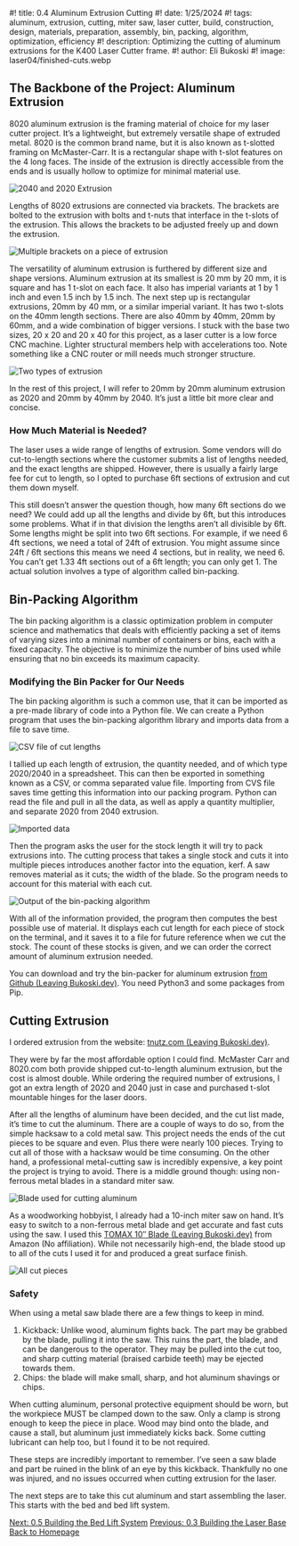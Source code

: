 #! title: 0.4 Aluminum Extrusion Cutting
#! date: 1/25/2024
#! tags: aluminum, extrusion, cutting, miter saw, laser cutter, build, construction, design, materials, preparation, assembly, bin, packing, algorithm, optimization, efficiency
#! description: Optimizing the cutting of aluminum extrusions for the K400 Laser Cutter frame.
#! author: Eli Bukoski
#! image: laser04/finished-cuts.webp

## The Backbone of the Project: Aluminum Extrusion

8020 aluminum extrusion is the framing material of choice for my laser cutter project. It’s a lightweight, but extremely versatile shape of extruded metal. 8020 is the common brand name, but it is also known as t-slotted framing on McMaster-Carr. It is a rectangular shape with t-slot features on the 4 long faces. The inside of the extrusion is directly accessible from the ends and is usually hollow to optimize for minimal material use.

![2040 and 2020 Extrusion](laser04/extrusion.webp)

Lengths of 8020 extrusions are connected via brackets. The brackets are bolted to the extrusion with bolts and t-nuts that interface in the t-slots of the extrusion. This allows the brackets to be adjusted freely up and down the extrusion.

![Multiple brackets on a piece of extrusion](laser04/bracket-and-extrusion.webp)

The versatility of aluminum extrusion is furthered by different size and shape versions. Aluminum extrusion at its smallest is 20 mm by 20 mm, it is square and has 1 t-slot on each face. It also has imperial variants at 1 by 1 inch and even 1.5 inch by 1.5 inch. The next step up is rectangular extrusions, 20mm by 40 mm, or a similar imperial variant. It has two t-slots on the 40mm length sections. There are also 40mm by 40mm, 20mm by 60mm, and a wide combination of bigger versions. I stuck with the base two sizes, 20 x 20 and 20 x 40 for this project, as a laser cutter is a low force CNC machine. Lighter structural members help with accelerations too. Note something like a CNC router or mill needs much stronger structure.

![Two types of extrusion](laser04/different-extrusion-types.webp)

In the rest of this project, I will refer to 20mm by 20mm aluminum extrusion as 2020 and 20mm by 40mm by 2040\. It’s just a little bit more clear and concise.

### How Much Material is Needed?

The laser uses a wide range of lengths of extrusion. Some vendors will do cut-to-length sections where the customer submits a list of lengths needed, and the exact lengths are shipped. However, there is usually a fairly large fee for cut to length, so I opted to purchase 6ft sections of extrusion and cut them down myself.

This still doesn’t answer the question though, how many 6ft sections do we need? We could add up all the lengths and divide by 6ft, but this introduces some problems. What if in that division the lengths aren’t all divisible by 6ft. Some lengths might be split into two 6ft sections. For example, if we need 6 4ft sections, we need a total of 24ft of extrusion. You might assume since 24ft / 6ft sections this means we need 4 sections, but in reality, we need 6. You can’t get 1.33 4ft sections out of a 6ft length; you can only get 1. The actual solution involves a type of algorithm called bin-packing.

## Bin-Packing Algorithm

The bin packing algorithm is a classic optimization problem in computer science and mathematics that deals with efficiently packing a set of items of varying sizes into a minimal number of containers or bins, each with a fixed capacity. The objective is to minimize the number of bins used while ensuring that no bin exceeds its maximum capacity.

### Modifying the Bin Packer for Our Needs

The bin packing algorithm is such a common use, that it can be imported as a pre-made library of code into a Python file. We can create a Python program that uses the bin-packing algorithm library and imports data from a file to save time.

![CSV file of cut lengths](laser04/extrusion-lengths.webp)

I tallied up each length of extrusion, the quantity needed, and of which type 2020/2040 in a spreadsheet. This can then be exported in something known as a CSV, or comma separated value file. Importing from CVS file saves time getting this information into our packing program. Python can read the file and pull in all the data, as well as apply a quantity multiplier, and separate 2020 from 2040 extrusion.

![Imported data](laser04/imported-lengths.webp)

Then the program asks the user for the stock length it will try to pack extrusions into. The cutting process that takes a single stock and cuts it into multiple pieces introduces another factor into the equation, kerf. A saw removes material as it cuts; the width of the blade. So the program needs to account for this material with each cut.

![Output of the bin-packing algorithm](laser04/output-cuts-list.webp)

With all of the information provided, the program then computes the best possible use of material. It displays each cut length for each piece of stock on the terminal, and it saves it to a file for future reference when we cut the stock. The count of these stocks is given, and we can order the correct amount of aluminum extrusion needed.

You can download and try the bin-packer for aluminum extrusion
[from Github (Leaving Bukoski.dev)](https://github.com/Mapy542/2020-Extrusion-Cut-Optomizer).
You need Python3 and some packages from Pip.

## Cutting Extrusion

I ordered extrusion from the website:
[tnutz.com (Leaving Bukoski.dev)](https://www.tnutz.com/).

They were by far the most affordable option I could find. McMaster Carr and 8020.com both provide shipped cut-to-length aluminum extrusion, but the cost is almost double. While ordering the required number of extrusions, I got an extra length of 2020 and 2040 just in case and purchased t-slot mountable hinges for the laser doors.

After all the lengths of aluminum have been decided, and the cut list made, it’s time to cut the aluminum. There are a couple of ways to do so, from the simple hacksaw to a cold metal saw. This project needs the ends of the cut pieces to be square and even. Plus there were nearly 100 pieces. Trying to cut all of those with a hacksaw would be time consuming. On the other hand, a professional metal-cutting saw is incredibly expensive, a key point the project is trying to avoid. There is a middle ground though: using non-ferrous metal blades in a standard miter saw.

![Blade used for cutting aluminum](laser04/non-ferrous-blade.webp)

As a woodworking hobbyist, I already had a 10-inch miter saw on hand. It’s easy to switch to a non-ferrous metal blade and get accurate and fast cuts using the saw. I used this
[TOMAX 10″ Blade (Leaving Bukoski.dev)](https://a.co/d/iRVCn8t)
from Amazon (No affiliation). While not necessarily high-end, the blade stood up to all of the cuts I used it for and produced a great surface finish.

![All cut pieces](laser04/finished-cuts.webp)

### Safety

When using a metal saw blade there are a few things to keep in mind.

1. Kickback: Unlike wood, aluminum fights back. The part may be grabbed by the blade, pulling it into the saw. This ruins the part, the blade, and can be dangerous to the operator. They may be pulled into the cut too, and sharp cutting material (braised carbide teeth) may be ejected towards them.
2. Chips: the blade will make small, sharp, and hot aluminum shavings or chips.

When cutting aluminum, personal protective equipment should be worn, but the workpiece MUST be clamped down to the saw. Only a clamp is strong enough to keep the piece in place. Wood may bind onto the blade, and cause a stall, but aluminum just immediately kicks back. Some cutting lubricant can help too, but I found it to be not required.

These steps are incredibly important to remember. I’ve seen a saw blade and part be ruined in the blink of an eye by this kickback. Thankfully no one was injured, and no issues occurred when cutting extrusion for the laser.

The next steps are to take this cut aluminum and start assembling the laser. This starts with the bed and bed lift system.

[Next: 0.5 Building the Bed Lift System](/K400-Updates/05-Bed-Lift-System)
[Previous: 0.3 Building the Laser Base](/K400-Updates/03-Base-Build)
[Back to Homepage](/k400-home)
